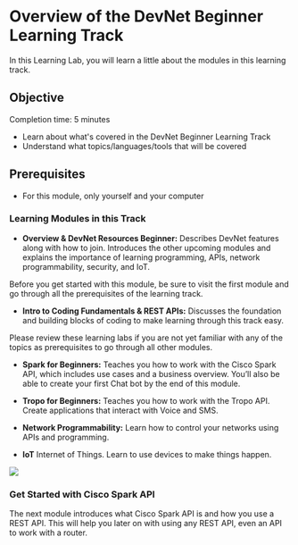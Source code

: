 # Overview of the DevNet Beginner Learning Track

In this Learning Lab, you will learn a little about the modules in this learning track.


## Objective ##

Completion time: 5 minutes

* Learn about what's covered in the DevNet Beginner Learning Track
* Understand what topics/languages/tools that will be covered


## Prerequisites
* For this module, only yourself and your computer


### Learning Modules in this Track

   * **Overview & DevNet Resources Beginner:** Describes DevNet features along with how to join. Introduces the other upcoming modules and explains the importance of learning programming, APIs, network programmability, security, and IoT.

   Before you get started with this module, be sure to visit the first module and go through all the prerequisites of the learning track.

   * **Intro to Coding Fundamentals & REST APIs:** Discusses the foundation and building blocks of coding to make learning through this track easy.

   Please review these learning labs if you are not yet familiar with any of the topics as prerequisites to go through all other modules.


   * **Spark for Beginners:** Teaches you how to work with the Cisco Spark API, which includes use cases and a business overview. You’ll also be able to create your first Chat bot by the end of this module.

   * **Tropo for Beginners:** Teaches you how to work with the Tropo API. Create applications that interact with Voice and SMS.

   * **Network Programmability:** Learn how to control your networks using APIs and programming.

   * **IoT** Internet of Things. Learn to use devices to make things happen. 

![](/posts/files/devnet-beginner-overview-of-track/assets/images/track.png)

### Get Started with Cisco Spark API
The next module introduces what Cisco Spark API is and how you use a REST API. This will help you later on with using any REST API, even an API to work with a router.
